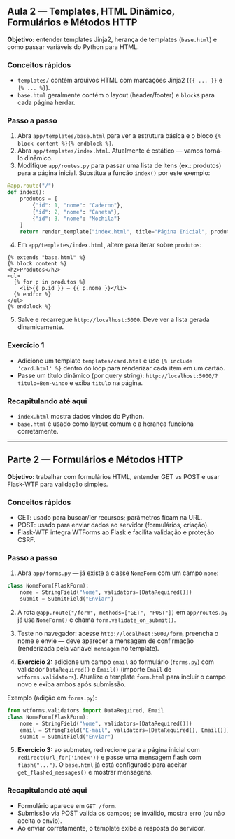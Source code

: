## Aula 2 — Templates, HTML Dinâmico, Formulários e Métodos HTTP
**Objetivo:** entender templates Jinja2, herança de templates (`base.html`) e como passar variáveis do Python para HTML.

### Conceitos rápidos
- `templates/` contém arquivos HTML com marcações Jinja2 (`{{ ... }}` e `{% ... %}`).
- `base.html` geralmente contém o layout (header/footer) e `block`s para cada página herdar.

### Passo a passo
1. Abra `app/templates/base.html` para ver a estrutura básica e o bloco `{% block content %}{% endblock %}`.
2. Abra `app/templates/index.html`. Atualmente é estático — vamos torná-lo dinâmico.
3. Modifique `app/routes.py` para passar uma lista de itens (ex.: produtos) para a página inicial. Substitua a função `index()` por este exemplo:

```python
@app.route("/")
def index():
    produtos = [
        {"id": 1, "nome": "Caderno"},
        {"id": 2, "nome": "Caneta"},
        {"id": 3, "nome": "Mochila"}
    ]
    return render_template("index.html", title="Página Inicial", produtos=produtos)
```

4. Em `app/templates/index.html`, altere para iterar sobre `produtos`:
```jinja
{% extends "base.html" %}
{% block content %}
<h2>Produtos</h2>
<ul>
  {% for p in produtos %}
    <li>{{ p.id }} — {{ p.nome }}</li>
  {% endfor %}
</ul>
{% endblock %}
```

5. Salve e recarregue `http://localhost:5000`. Deve ver a lista gerada dinamicamente.

### Exercício 1
- Adicione um template `templates/card.html` e use `{% include 'card.html' %}` dentro do loop para renderizar cada item em um cartão.
- Passe um título dinâmico (por query string): `http://localhost:5000/?titulo=Bem-vindo` e exiba `titulo` na página.

### Recapitulando até aqui
- `index.html` mostra dados vindos do Python.
- `base.html` é usado como layout comum e a herança funciona corretamente.

---

## Parte 2 — Formulários e Métodos HTTP 

**Objetivo:** trabalhar com formulários HTML, entender GET vs POST e usar Flask-WTF para validação simples.

### Conceitos rápidos
- GET: usado para buscar/ler recursos; parâmetros ficam na URL.
- POST: usado para enviar dados ao servidor (formulários, criação).
- Flask-WTF integra WTForms ao Flask e facilita validação e proteção CSRF.

### Passo a passo
1. Abra `app/forms.py` — já existe a classe `NomeForm` com um campo `nome`:
```python
class NomeForm(FlaskForm):
    nome = StringField("Nome", validators=[DataRequired()])
    submit = SubmitField("Enviar")
```

2. A rota `@app.route("/form", methods=["GET", "POST"])` em `app/routes.py` já usa `NomeForm()` e chama `form.validate_on_submit()`.
3. Teste no navegador: acesse `http://localhost:5000/form`, preencha o nome e envie — deve aparecer a mensagem de confirmação (renderizada pela variável `mensagem` no template).

4. **Exercício 2:** adicione um campo `email` ao formulário (`forms.py`) com validador `DataRequired()` e `Email()` (importe `Email` de `wtforms.validators`). Atualize o template `form.html` para incluir o campo novo e exiba ambos após submissão.

Exemplo (adição em `forms.py`):
```python
from wtforms.validators import DataRequired, Email
class NomeForm(FlaskForm):
    nome = StringField("Nome", validators=[DataRequired()])
    email = StringField("E-mail", validators=[DataRequired(), Email()])
    submit = SubmitField("Enviar")
```

5. **Exercício 3:** ao submeter, redirecione para a página inicial com `redirect(url_for('index'))` e passe uma mensagem flash com `flash("...")`. O `base.html` já está configurado para aceitar `get_flashed_messages()` e mostrar mensagens.

### Recapitulando até aqui
- Formulário aparece em `GET /form`.
- Submissão via POST valida os campos; se inválido, mostra erro (ou não aceita o envio).
- Ao enviar corretamente, o template exibe a resposta do servidor.